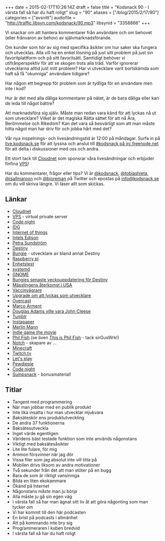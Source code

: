 +++
date = 2015-02-17T10:26:14Z
draft = false
title = "Kodsnack 90 - I värsta fall så har du haft roligt"
slug = "90"
aliases = ["/blog/2015/2/17/90"]
categories = ["avsnitt"]
audiofile = "http://traffic.libsyn.com/kodsnack/90.mp3"
libsynid = "3358866"
+++

Vi snackar om att hantera kommentarer från användare och om behovet (eller frånvaron av behov) av självmarknadsförande.

Om kunder som hör av sig med specifika åsikter om hur saker ska fungera och utvecklas. Alla vill ha en enkel lösning på just sitt problem på just sin favoritplattform och på sitt favoritsätt. Samtidigt behöver vi utifrånperspektiv för att se skogen trots alla träd. Varför ignorerar utvecklarna alltid just mitt problem? Har vi utvecklare varit bortskämda som haft så få "okunniga" användare tidigare?

Har någon ett begrepp för problem som är tydliga för en användare men inte i kod?

Hur är det med alla dåliga kommentarer på nätet, är de bara dåliga eller kan de leda till något bättre?

Att marknadsföra sig själv. Måste man redan vara känd för att lyckas nå ut som utvecklare? Vilket är det magiska Rätta sättet för att nå Ära, Berömmelse och Rikedom? Kan det vara så besvärligt som att man måste hitta något man har driv för och jobba hårt med det?

Vår nya inspelnings- och livesändningstid är 12:00 på måndagar. Surfa in på [live.kodsnack.se](http://live.kodsnack.se) för att lyssna och anslut till [#kodsnack på irc.freenode.net](irc://irc.freenode.net:+7000/kodsnack) för att delta i diskussioner med oss och andra.

Ett stort tack till [Cloudnet](http://www.cloudnet.se) som sponsrar våra livesändningar och erbjuder finfina  [VPS](http://en.wikipedia.org/wiki/Virtual_private_server)!

Har du kommentarer, frågor eller tips? Vi är [@kodsnack](https://www.twitter.com/kodsnack), [@tobiashieta](https://www.twitter.com/tobiashieta), [@isallmaroon](https://www.twitter.com/isallmaroon) och [@bjoreman](https://www.twitter.com/bjoreman) på Twitter och epostas på [info@kodsnack.se](mailto:info@kodsnack.se) om du vill skriva längre. Vi läser allt som skickas.

## Länkar ##
* [Cloudnet](http://www.cloudnet.se)
* [VPS](http://en.wikipedia.org/wiki/Virtual_private_server) - virtual private server
* [Code night](http://www.codenight.se/)
* [IDG](http://www.idg.se/)
* [Internet of things](http://en.wikipedia.org/wiki/Internet_of_Things)
* [Intels Edison](http://www.intel.com/content/www/us/en/do-it-yourself/edison.html)
* [Petra Sundström](http://su.diva-portal.org/smash/get/diva2:356101/FULLTEXT01)
* [Destiny](http://en.wikipedia.org/wiki/Destiny_%28video_game%29)
* [Bungie](http://en.wikipedia.org/wiki/Bungie) - utvecklare av bland annat Destiny
* [Raspberry pi](http://en.wikipedia.org/wiki/Raspberry_Pi)
* [Enhetstest](http://en.wikipedia.org/wiki/Unit_testing)
* [systemd](http://en.wikipedia.org/wiki/Systemd)
* [GNOME](http://en.wikipedia.org/wiki/GNOME)
* [Bungies senaste veckouppdatering för Destiny](https://www.bungie.net/7_Bungie-Weekly-Update---01292015/en/News/News?aid=12540)
* [Mässlingens återkomst i USA](http://www.bostonglobe.com/magazine/2013/09/28/true-cost-not-vaccinating-the-return-measles/4PBenymtmf0CE9WOT1FUWI/story.html)
* [Vaccinvägrare](http://rationalwiki.org/wiki/Anti-vaccination_movement)
* [Upgrade om att lyckas som utvecklare](http://www.relay.fm/upgrade/19)
* [Overcast](https://overcast.fm/podcasts)
* [Marco Arment](http://en.wikipedia.org/wiki/Marco_Arment)
* [Douglas Adams ville vara John Cleese](http://refspace.com/quotes/Douglas_Adams/Q905)
* [Tumblr](http://en.wikipedia.org/wiki/Tumblr)
* [Instapaper](https://www.instapaper.com/u)
* [Merlin Mann](http://en.wikipedia.org/wiki/Merlin_Mann)
* [Indie game the movie](http://en.wikipedia.org/wiki/Indie_Game:_The_Movie)
* [Phil Fish](http://en.wikipedia.org/wiki/Phil_Fish) (se även [This is Phil Fish](https://www.youtube.com/watch?v=PmTUW-owa2w) - tack sirGusWrk!)
* [Notch](http://en.wikipedia.org/wiki/Markus_Persson) - skapare av …
* [Minecraft](http://en.wikipedia.org/wiki/Minecraft)
* [Twitch.tv](http://en.wikipedia.org/wiki/Twitch.tv)
* [Let's play](http://en.wikipedia.org/wiki/Let%27s_Play_%28video_gaming%29)
* [Pewdiepie](http://en.wikipedia.org/wiki/PewDiePie)
* [Code night](kampanj.idg.se/codenight)
* [Sumpsnack](http://kodsnack.se/sumpsnack/) - bonusmaterial!

## Titlar ##
* Tangent med programmering
* När man jobbar med en publik produkt
* Inte lika insatta i hur man utvecklar mjukvara
* Baksäteskör ens produktutveckling
* De andra 37 funktionerna
* Baksätesutveckla
* Inget värde egentligen
* Världens bäst testade funktion  som inte används någonstans
* Viktigt med baksätesåsikter
* Lite lite fulare, för mig
* Ammon försvinner när jag dör
* Vissa filer som jag absolut inte vill titta på
* Mobilen drivs liksom av andra motivationer
* Två sekunder från det att man stöter på en bugg
* Bara de som är riktigt vansinniga
* Bilda en liten ekokammare
* Ökänd på Internet
* Någonstans måste man ju börja
* Alla måste ju gå sin egen väg
* I värsta fall så har man ägnat sitt liv åt att göra någonting som man tycker om
* Vi har kommit till den här podcasten
* En brist på podcasts i allmänhet
* Att på kommando inte bry sig
* Programmeraren i kuben bredvid
* I värsta fall så har du haft roligt
